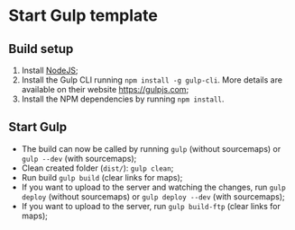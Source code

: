 # **Start Gulp template**
## Build setup
1. Install [NodeJS](https://nodejs.org/en/);
2. Install the Gulp CLI running `npm install -g gulp-cli`. More details are available on their website https://gulpjs.com;
3. Install the NPM dependencies by running `npm install`.
## Start Gulp
* The build can now be called by running `gulp` (without sourcemaps) or `gulp --dev` (with sourcemaps);
* Clean created folder (`dist/`): `gulp clean`;
* Run build `gulp build` (clear links for maps);
* If you want to upload to the server and watching the changes, run `gulp deploy` (without sourcemaps) or `gulp deploy --dev` (with sourcemaps);
* If you want to upload to the server, run `gulp build-ftp` (clear links for maps);